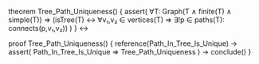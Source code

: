 theorem Tree_Path_Uniqueness() {
  assert(
    ∀T: Graph(T ∧ finite(T) ∧ simple(T)) ⇒
    (isTree(T) ↔ ∀v₁,v₂ ∈ vertices(T) ⇒ ∃!p ∈ paths(T): connects(p,v₁,v₂))
  )
} ↔

proof Tree_Path_Uniqueness() {
  reference(Path_In_Tree_Is_Unique) →
  assert(
    Path_In_Tree_Is_Unique ⇒ Tree_Path_Uniqueness
  ) →
  conclude()
}